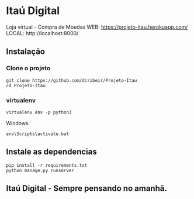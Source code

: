# Itaú Digital
Loja virtual - Compra de Moedas WEB: https://projeto-itau.herokuapp.com/ LOCAL: http://localhost:8000/

## Instalação

### Clone o projeto
```
git clone https://github.com/dcribeir/Projeto-Itau
cd Projeto-Itau
```

### virtualenv
```
virtualenv env -p python3
```
Windows
```
env\Scripts\activate.bat
```


## Instale as dependencias
```
pip install -r requirements.txt
python manage.py runserver
```

## Itaú Digital - Sempre pensando no amanhã.
